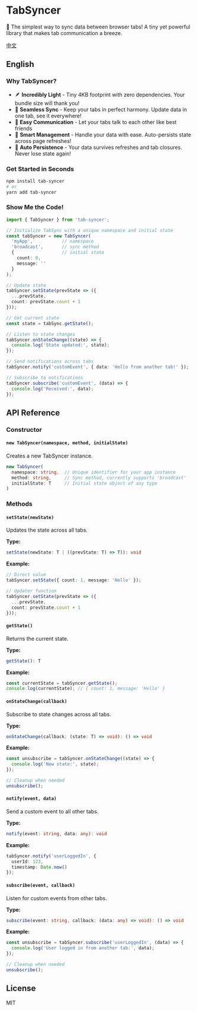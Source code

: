 # TabSyncer

🚀 The simplest way to sync data between browser tabs! A tiny yet powerful library that makes tab communication a breeze.


[中文](./README-CN.md)

## English

### Why TabSyncer?

- 🪶 **Incredibly Light** - Tiny 4KB footprint with zero dependencies. Your bundle size will thank you!
- 🔄 **Seamless Sync** - Keep your tabs in perfect harmony. Update data in one tab, see it everywhere!
- 📨 **Easy Communication** - Let your tabs talk to each other like best friends
- 💾 **Smart Management** - Handle your data with ease. Auto-persists state across page refreshes!
- 🔐 **Auto Persistence** - Your data survives refreshes and tab closures. Never lose state again!


### Get Started in Seconds

```bash
npm install tab-syncer
# or
yarn add tab-syncer
```

### Show Me the Code!

```typescript
import { TabSyncer } from 'tab-syncer';

// Initialize TabSync with a unique namespace and initial state
const tabSyncer = new TabSyncer(
  'myApp',           // namespace
  'broadcast',       // sync method
  {                  // initial state
    count: 0,
    message: ''
  }
);

// Update state
tabSyncer.setState(prevState => ({
  ...prevState,
  count: prevState.count + 1
}));

// Get current state
const state = tabSync.getState();

// Listen to state changes
tabSyncer.onStateChange((state) => {
  console.log('State updated:', state);
});

// Send notifications across tabs
tabSyncer.notify('customEvent', { data: 'Hello from another tab!' });

// Subscribe to notifications
tabSyncer.subscribe('customEvent', (data) => {
  console.log('Received:', data);
});
```

## API Reference

### Constructor

#### `new TabSyncer(namespace, method, initialState)`
Creates a new TabSyncer instance.

```typescript
new TabSyncer(
  namespace: string,  // Unique identifier for your app instance
  method: string,     // Sync method, currently supports 'broadcast'
  initialState: T     // Initial state object of any type
)
```

### Methods

#### `setState(newState)`
Updates the state across all tabs.

**Type:**
```typescript
setState(newState: T | ((prevState: T) => T)): void
```

**Example:**
```typescript
// Direct value
tabSyncer.setState({ count: 1, message: 'Hello' });

// Updater function
tabSyncer.setState(prevState => ({
  ...prevState,
  count: prevState.count + 1
}));
```

#### `getState()`
Returns the current state.

**Type:**
```typescript
getState(): T
```

**Example:**
```typescript
const currentState = tabSyncer.getState();
console.log(currentState); // { count: 1, message: 'Hello' }
```

#### `onStateChange(callback)`
Subscribe to state changes across all tabs.

**Type:**
```typescript
onStateChange(callback: (state: T) => void): () => void
```

**Example:**
```typescript
const unsubscribe = tabSyncer.onStateChange((state) => {
  console.log('New state:', state);
});

// Cleanup when needed
unsubscribe();
```

#### `notify(event, data)`
Send a custom event to all other tabs.

**Type:**
```typescript
notify(event: string, data: any): void
```

**Example:**
```typescript
tabSyncer.notify('userLoggedIn', { 
  userId: 123,
  timestamp: Date.now()
});
```

#### `subscribe(event, callback)`
Listen for custom events from other tabs.

**Type:**
```typescript
subscribe(event: string, callback: (data: any) => void): () => void
```

**Example:**
```typescript
const unsubscribe = tabSyncer.subscribe('userLoggedIn', (data) => {
  console.log('User logged in from another tab:', data);
});

// Cleanup when needed
unsubscribe();
```
## License

MIT